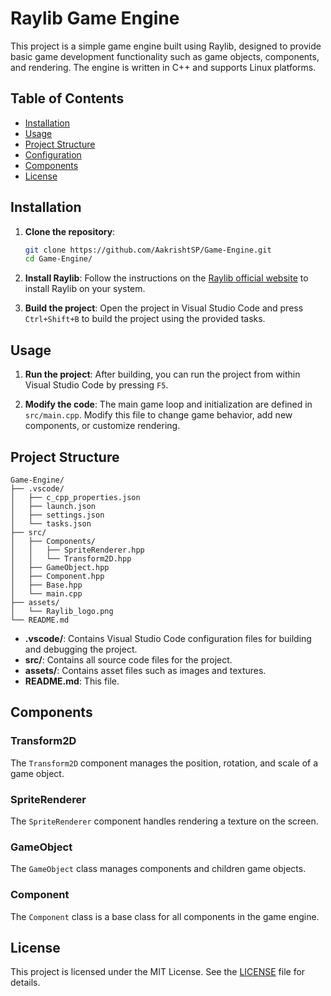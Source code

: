 # Raylib Game Engine

This project is a simple game engine built using Raylib, designed to provide basic game development functionality such as game objects, components, and rendering. The engine is written in C++ and supports Linux platforms.

## Table of Contents

- [Installation](#installation)
- [Usage](#usage)
- [Project Structure](#project-structure)
- [Configuration](#configuration)
- [Components](#components)
- [License](#license)

## Installation

1. **Clone the repository**:
    ```sh
    git clone https://github.com/AakrishtSP/Game-Engine.git
    cd Game-Engine/
    ```

2. **Install Raylib**:
    Follow the instructions on the [Raylib official website](https://github.com/raysan5/raylib/wiki/Working-on-GNU-Linux) to install Raylib on your system.

3. **Build the project**:
    Open the project in Visual Studio Code and press `Ctrl+Shift+B` to build the project using the provided tasks.

## Usage

1. **Run the project**:
    After building, you can run the project from within Visual Studio Code by pressing `F5`.

2. **Modify the code**:
    The main game loop and initialization are defined in `src/main.cpp`. Modify this file to change game behavior, add new components, or customize rendering.

## Project Structure

```
Game-Engine/
├── .vscode/
│   ├── c_cpp_properties.json
│   ├── launch.json
│   ├── settings.json
│   └── tasks.json
├── src/
│   ├── Components/
│   │   ├── SpriteRenderer.hpp
│   │   └── Transform2D.hpp
│   ├── GameObject.hpp
│   ├── Component.hpp
│   ├── Base.hpp
│   └── main.cpp
├── assets/
│   └── Raylib_logo.png
└── README.md
```

- **.vscode/**: Contains Visual Studio Code configuration files for building and debugging the project.
- **src/**: Contains all source code files for the project.
- **assets/**: Contains asset files such as images and textures.
- **README.md**: This file.


## Components

### Transform2D

The `Transform2D` component manages the position, rotation, and scale of a game object.

### SpriteRenderer

The `SpriteRenderer` component handles rendering a texture on the screen.

### GameObject

The `GameObject` class manages components and children game objects.

### Component

The `Component` class is a base class for all components in the game engine.

## License

This project is licensed under the MIT License. See the [LICENSE](LICENSE) file for details.